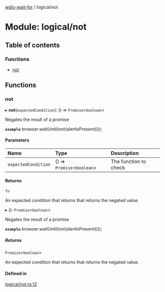 [wdio-wait-for](../README.md) / logical/not

# Module: logical/not

## Table of contents

### Functions

- [not](logical_not.md#not)

## Functions

### not

▸ **not**(`expectedCondition`): () => `Promise`<`boolean`\>

Negates the result of a promise

**`example`**
browser.waitUntil(not(alertIsPresent()));

#### Parameters

| Name | Type | Description |
| :------ | :------ | :------ |
| `expectedCondition` | () => `Promise`<`boolean`\> | The function to check |

#### Returns

`fn`

An expected condition that returns that returns the negated value.

▸ (): `Promise`<`boolean`\>

Negates the result of a promise

**`example`**
browser.waitUntil(not(alertIsPresent()));

##### Returns

`Promise`<`boolean`\>

An expected condition that returns that returns the negated value.

#### Defined in

[logical/not.ts:12](https://github.com/webdriverio-community/wdio-wait-for/blob/60821ec/src/logical/not.ts#L12)
